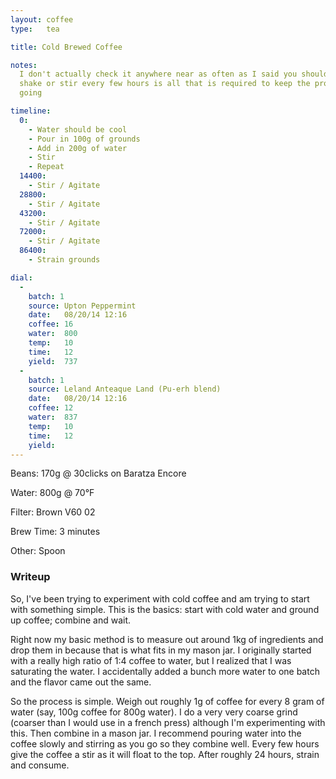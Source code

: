 ```yaml
---
layout: coffee
type:   tea

title: Cold Brewed Coffee

notes: 
  I don't actually check it anywhere near as often as I said you should. A good
  shake or stir every few hours is all that is required to keep the process
  going

timeline:
  0:
    - Water should be cool
    - Pour in 100g of grounds
    - Add in 200g of water
    - Stir
    - Repeat
  14400:
    - Stir / Agitate
  28800:
    - Stir / Agitate
  43200:
    - Stir / Agitate
  72000:
    - Stir / Agitate
  86400:
    - Strain grounds

dial:
  -
    batch: 1
    source: Upton Peppermint 
    date:   08/20/14 12:16
    coffee: 16
    water:  800
    temp:   10
    time:   12
    yield:  737
  -
    batch: 1
    source: Leland Anteaque Land (Pu-erh blend)
    date:   08/20/14 12:16
    coffee: 12
    water:  837
    temp:   10
    time:   12
    yield:  
---
```


Beans: 170g @ 30clicks on Baratza Encore

Water: 800g @ 70°F

Filter: Brown V60 02

Brew Time: 3 minutes

Other: Spoon

### Writeup ###

So, I've been trying to experiment with cold coffee and am trying to start with
something simple. This is the basics: start with cold water and ground up
coffee; combine and wait.

Right now my basic method is to measure out around 1kg of ingredients and drop
them in because that is what fits in my mason jar. I originally started with
a really high ratio of 1:4 coffee to water, but I realized that I was
saturating the water. I accidentally added a bunch more water to one batch and
the flavor came out the same.

So the process is simple. Weigh out roughly 1g of coffee for every 8 gram of
water (say, 100g coffee for 800g water). I do a very very coarse grind (coarser
than I would use in a french press) although I'm experimenting with this. Then
combine in a mason jar. I recommend pouring water into the coffee slowly and
stirring as you go so they combine well. Every few hours give the coffee a stir
as it will float to the top. After roughly 24 hours, strain and consume.
